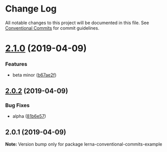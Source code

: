 # Change Log

All notable changes to this project will be documented in this file.
See [Conventional Commits](https://conventionalcommits.org) for commit guidelines.

# [2.1.0](https://github.com/nodkz/lerna-conventional-commits-example/compare/v2.0.2...v2.1.0) (2019-04-09)


### Features

* beta minor ([b67ae2f](https://github.com/nodkz/lerna-conventional-commits-example/commit/b67ae2f))





## [2.0.2](https://github.com/nodkz/lerna-conventional-commits-example/compare/v2.0.1...v2.0.2) (2019-04-09)


### Bug Fixes

* alpha ([81b6e57](https://github.com/nodkz/lerna-conventional-commits-example/commit/81b6e57))





## 2.0.1 (2019-04-09)

**Note:** Version bump only for package lerna-conventional-commits-example
